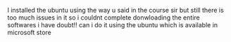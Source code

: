 I installed the ubuntu using the way u said in the course sir but still there is too much issues in it so i couldnt complete donwloading the entire softwares i have doubt!! can i do it using the ubuntu which is available in microsoft store
